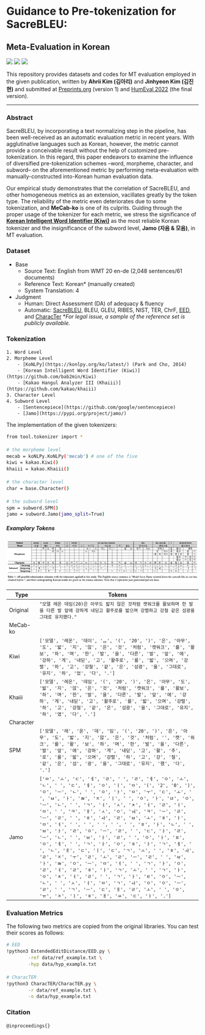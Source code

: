 # Guidance to Pre-tokenization for SacreBLEU: 
## Meta-Evaluation in Korean

<img src="https://img.shields.io/badge/Python-3766AB?style=flat-square&logo=Python&logoColor=white"/></a>
[<img src="https://img.shields.io/badge/Kakao-FFCD00?style=flat-square&logo=Kakao&logoColor=black"/></a>](https://www.kakaoenterprise.com)
<img src="https://img.shields.io/badge/License-Apache_2.0-blue.svg"/></a>

This repository provides datasets and codes for MT evaluation employed in the given publication, written by **Ahrii Kim (김아리)** and **Jinhyeon Kim (김진현)** and submitted at [Preprints.org](https://www.preprints.org/manuscript/202201.0018/v1) (version 1) and [HumEval 2022]() (the final version).

---
### Abstract
SacreBLEU, by incorporating a text normalizing step in the pipeline, has been well-received as an automatic evaluation metric in recent years. With agglutinative languages such as Korean, however, the metric cannot provide a conceivable result without the help of customized pre-tokenization. In this regard, this paper endeavors to examine the influence of diversified pre-tokenization schemes –word, morpheme, character, and subword– on the aforementioned metric by performing meta-evaluation with manually-constructed into-Korean human evaluation data.

Our empirical study demonstrates that the correlation of SacreBLEU, and other homogeneous metrics as an extension, vacillates greatly by the token type. The reliability of the metric even deteriorates due to some tokenization, and **MeCab-ko** is one of its culprits. Guiding through the proper usage of the tokenizer for each metric, we stress the significance of [**Korean Intelligent Word Identifier (Kiwi)**](https://github.com/bab2min/Kiwi) as the most reliable Korean tokenizer and the insignificance of the subword level, **Jamo (자음 & 모음)**, in MT evaluation.


### Dataset
- Base
    - Source Text: English from WMT 20 en-de (2,048 sentences/61 documents)
    - Reference Text: Korean* (manually created)
    - System Translation: 4
- Judgment
    - Human: Direct Assessment (DA) of adequacy & fluency
    - Automatic: [SacreBLEU](https://github.com/mjpost/sacrebleu), BLEU, GLEU, RIBES, NIST, TER, ChrF, [EED](https://aclanthology.org/W19-5359/), and [CharacTer](https://aclanthology.org/W16-2342/)
    *_For legal issue, a sample of the reference set is publicly available._

### Tokenization
    1. Word Level
    2. Morpheme Level
        - [KoNLPy](https://konlpy.org/ko/latest/) (Park and Cho, 2014)
        - [Korean Intelligent Word Identifier (Kiwi)](https://github.com/bab2min/Kiwi)
        - [Kakao Hangul Analyzer III (Khaiii)](https://github.com/kakao/khaiii)
    3. Character Level
    4. Subword Level
        - [Sentencepiece](https://github.com/google/sentencepiece)
        - [Jamo](https://pypi.org/project/jamo/)

The implementation of the given tokenizers:
```sh
from tool.tokenizer import *

# the morpheme level
mecab = koNLPy.KoNLPy('mecab') # one of the five
kiwi = kakao.Kiwi()
khaiii = kakao.Khaiii()

# the character level
char = base.Character()

# the subword level
spm = subword.SPM()
jamo = subword.Jamo(jamo_split=True)
```

##### Examplary Tokens
![table1](./table1.png)

|Type|Tokens|
|---|---|
|Original|`"모델 레온 데임(20)은 아무도 밟지 않은 것처럼 캣워크를 활보하며 한 발을 다른 발 앞에 강하게 내딛고 활주로를 밟으며 강렬하고 강철 같은 섬광을 그대로 유지했다."`|
|MeCab-ko||
|Kiwi|`['모델', '레온', '데이', 'ᆷ', '(', '20', ')', '은', '아무', '도', '밟', '지', '않', '은', '것', '처럼', '캣워크', '를', '활보', '하', '며', '한', '발', '을', '다른', '발', '앞', '에', '강하', '게', '내딛', '고', '활주로', '를', '밟', '으며', '강렬', '하', '고', '강철', '같', '은', '섬광', '을', '그대로', '유지', '하', '었', '다', '.']`|
|Khaiii|`['모델', '레온', '데임', '(', '20', ')', '은', '아무', '도', '밟', '지', '않', '은', '것', '처럼', '캣워크', '를', '활보', '하', '며', '한', '발', '을', '다른', '발', '앞', '에', '강하', '게', '내딛', '고', '활주로', '를', '밟', '으며', '강렬', '하', '고', '강철', '같', '은', '섬광', '을', '그대로', '유지', '하', '였', '다', '.']`|
|Character||
|SPM|`['모델', '레', '온', '데', '임', '(', '20', ')', '은', '아무', '도', '밟', '지', '않', '은', '것', '처럼', '', '캣', '워크', '를', '활', '보', '하', '며', '한', '발', '을', '다른', '발', '앞', '에', '강하', '게', '내딛', '고', '활', '주', '로', '를', '밟', '으며', '강렬', '하', '고', '강', '철', '같', '은', '섬', '광', '을', '그대로', '유지', '했', '다', '.'] `|
|Jamo|`['ㅁ', 'ㅗ', 'ㄷ', 'ㅔ', 'ㄹ', ' ', 'ㄹ', 'ㅔ', 'ㅇ', 'ㅗ', 'ㄴ', ' ', 'ㄷ', 'ㅔ', 'ㅇ', 'ㅣ', 'ㅁ', '(', '2', '0', ')', 'ㅇ', 'ㅡ', 'ㄴ', ' ', 'ㅇ', 'ㅏ', 'ㅁ', 'ㅜ', 'ㄷ', 'ㅗ', ' ', 'ㅂ', 'ㅏ', 'ㄼ', 'ㅈ', 'ㅣ', ' ', 'ㅇ', 'ㅏ', 'ㄶ', 'ㅇ', 'ㅡ', 'ㄴ', ' ', 'ㄱ', 'ㅓ', 'ㅅ', 'ㅊ', 'ㅓ', 'ㄹ', 'ㅓ', 'ㅁ', ' ', 'ㅋ', 'ㅐ', 'ㅅ', 'ㅇ', 'ㅝ', 'ㅋ', 'ㅡ', 'ㄹ', 'ㅡ', 'ㄹ', ' ', 'ㅎ', 'ㅘ', 'ㄹ', 'ㅂ', 'ㅗ', 'ㅎ', 'ㅏ', 'ㅁ', 'ㅕ', ' ', ' ', ' ', ' ', ' ', 'ㅎ', 'ㅏ', 'ㄴ', ' ', 'ㅂ', 'ㅏ', 'ㄹ', 'ㅇ', 'ㅡ', 'ㄹ', ' ', 'ㄷ', 'ㅏ', 'ㄹ', 'ㅡ', 'ㄴ', ' ', 'ㅂ', 'ㅏ', 'ㄹ', ' ', 'ㅇ', 'ㅏ', 'ㅍ', 'ㅇ', 'ㅔ', ' ', 'ㄱ', 'ㅏ', 'ㅇ', 'ㅎ', 'ㅏ', 'ㄱ', 'ㅔ', ' ', 'ㄴ', 'ㅐ', 'ㄷ', 'ㅣ', 'ㄷ', 'ㄱ', 'ㅗ', ' ', 'ㅎ', 'ㅘ', 'ㄹ', 'ㅈ', 'ㅜ', 'ㄹ', 'ㅗ', 'ㄹ', 'ㅡ', 'ㄹ', ' ', 'ㅂ', 'ㅏ', 'ㄼ', 'ㅇ', 'ㅡ', 'ㅁ', 'ㅕ', ' ', 'ㄱ', 'ㅏ', 'ㅇ', 'ㄹ', 'ㅕ', 'ㄹ', 'ㅎ', 'ㅏ', 'ㄱ', 'ㅗ', ' ', 'ㄱ', 'ㅏ', 'ㅇ', 'ㅊ', 'ㅓ', 'ㄹ', ' ', 'ㄱ', 'ㅏ', 'ㅌ', 'ㅇ', 'ㅡ', 'ㄴ', ' ', 'ㅅ', 'ㅓ', 'ㅁ', 'ㄱ', 'ㅘ', 'ㅇ', 'ㅇ', 'ㅡ', 'ㄹ', ' ', 'ㄱ', 'ㅡ', 'ㄷ', 'ㅐ', 'ㄹ', 'ㅗ', ' ', 'ㅇ', 'ㅠ', 'ㅈ', 'ㅣ', 'ㅎ', 'ㅐ', 'ㅆ', 'ㄷ', 'ㅏ', '.']`|

### Evaluation Metrics
The following two metrics are copied from the original libraries. You can test their scores as follows:

```sh
# EED
!python3 ExtendedEditDistance/EED.py \
        -ref data/ref_example.txt \
        -hyp data/hyp_example.txt

# CharacTER
!python3 CharacTER/CharacTER.py \
        -r data/ref_example.txt \
        -o data/hyp_example.txt
```

### Citation
    @inproceedings{}